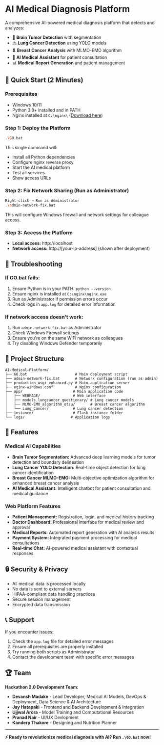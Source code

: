 # AI Medical Diagnosis Platform

A comprehensive AI-powered medical diagnosis platform that detects and analyzes:
- 🧠 **Brain Tumor Detection** with segmentation
- 🫁 **Lung Cancer Detection** using YOLO models  
- 🎗️ **Breast Cancer Analysis** with MLMO-EMO algorithm
- 🤖 **AI Medical Assistant** for patient consultation
- 📊 **Medical Report Generation** and patient management

## 🚀 Quick Start (2 Minutes)

### Prerequisites
- Windows 10/11
- Python 3.8+ installed and in PATH
- Nginx installed at `C:\nginx\` ([Download here](http://nginx.org/en/download.html))

### Step 1: Deploy the Platform
```bash
.\GO.bat
```
This single command will:
- Install all Python dependencies
- Configure nginx reverse proxy
- Start the AI medical platform
- Test all services
- Show access URLs

### Step 2: Fix Network Sharing (Run as Administrator)
```bash
Right-click → Run as Administrator
.\admin-network-fix.bat
```
This will configure Windows firewall and network settings for colleague access.

### Step 3: Access the Platform
- **Local access:** http://localhost
- **Network access:** http://[your-ip-address] (shown after deployment)

## 🔧 Troubleshooting

### If GO.bat fails:
1. Ensure Python is in your PATH: `python --version`
2. Ensure nginx is installed at `C:\nginx\nginx.exe`
3. Run as Administrator if permission errors occur
4. Check logs in `app.log` for detailed error information

### If network access doesn't work:
1. Run `admin-network-fix.bat` as Administrator
2. Check Windows Firewall settings
3. Ensure you're on the same WiFi network as colleagues
4. Try disabling Windows Defender temporarily

## 📁 Project Structure

```
AI-Medical-Platform/
├── GO.bat                      # Main deployment script
├── admin-network-fix.bat       # Network configuration (run as admin)
├── production_wsgi_enhanced.py # Main application server
├── nginx-windows.conf          # Nginx configuration
├── app/                       # Main application code
│   ├── WEBPAGE/               # Web interface
│   ├── models_lungcancer_questionary/ # Lung cancer models
│   ├── MLMO-EMO_algorithm_otsu/       # Breast cancer algorithm
│   └── Lung_Cancer/           # Lung cancer detection
├── instance/                  # Flask instance folder
└── logs/                     # Application logs
```

## 🎯 Features

### Medical AI Capabilities
- **Brain Tumor Segmentation:** Advanced deep learning models for tumor detection and boundary delineation
- **Lung Cancer YOLO Detection:** Real-time object detection for lung cancer identification
- **Breast Cancer MLMO-EMO:** Multi-objective optimization algorithm for enhanced breast cancer analysis
- **AI Medical Assistant:** Intelligent chatbot for patient consultation and medical guidance

### Web Platform Features
- **Patient Management:** Registration, login, and medical history tracking
- **Doctor Dashboard:** Professional interface for medical review and approval
- **Medical Reports:** Automated report generation with AI analysis results
- **Payment System:** Integrated payment processing for medical consultations
- **Real-time Chat:** AI-powered medical assistant with contextual responses

## 🔒 Security & Privacy

- All medical data is processed locally
- No data is sent to external servers
- HIPAA-compliant data handling practices
- Secure session management
- Encrypted data transmission

## 📞 Support

If you encounter issues:
1. Check the `app.log` file for detailed error messages
2. Ensure all prerequisites are properly installed
3. Try running both scripts as Administrator
4. Contact the development team with specific error messages

## 🏆 Team

**Hackathon 2.0 Development Team:**
- **Devansh Madake** - Lead Developer, Medical AI Models, DevOps & Deployment, Data Science & AI Architecture
- **Jay Hatapaki** - Frontend and Backend Development & Integration
- **Ujjwal Arora** - Model Training and Computational Resources
- **Pranad Nair** - UI/UX Devlopment
- **Kanderp Thakore** - Designing and Nutrition Planner

---

**⚡ Ready to revolutionize medical diagnosis with AI? Run `.\GO.bat` now!**
